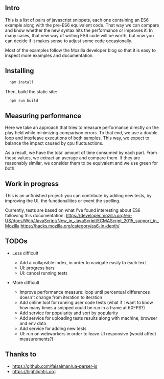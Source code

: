 ## Intro

This is a list of pairs of javascript snippets, each one containing an ES6 example along with the pre-ES6 equivalent code. That way we can compare and know whether the new syntax hits the performance or improves it. In many cases, that new way of writing ES6 code will be worth, but now you can decide if it makes sense to adjust some code occasionally. 

Most of the examples follow the Mozilla developer blog so that it is easy to inspect more examples and documentation.

## Installing

```sh
  npm install
```

Then, build the static site:

```sh
  npm run build
```

## Measuring performance

Here we take an approach that tries to measure performance directly on the play field while minimizing comparison errors.
To that end, we use a double loop and interleave executions of both samples. This way, we expect to balance the impact caused by cpu fluctuactions.  
  
As a result, we have the total amount of time consumed by each part. From these values, we extract an average and compare them. If they are reasonably similar, we consider them to be equivalent and we use green for both.


## Work in progress

This is an unfinished project: you can contribute by adding new tests, by improving the UI, the functionalities or event the spelling.  

Currently, tests are based on what I've found interesting about ES6 following this documentation:
https://developer.mozilla.org/en-US/docs/Web/JavaScript/New_in_JavaScript/ECMAScript_2015_support_in_Mozilla
https://hacks.mozilla.org/category/es6-in-depth/


## TODOs

- Less difficult
  * Add a collapsible index, in order to navigate easily to each text
  * UI: progress bars
  * UI: cancel running tests

- More difficult
  * Improve performance measure: loop until percentual differences doesn't change from iteration to iteration
  * Add online tool for running user code tests (what if I want to know how many times a snipped could be run in a frame at 60FPS?)
  * Add service for popularity and sort by popularity
  * Add service for uploading tests results along with machine, browser and env data
  * Add service for adding new tests
  * UI: run on webworkers in order to leave UI responsive (would affect measurements?)


## Thanks to

* https://github.com/faisalman/ua-parser-js
* https://highlightjs.org
